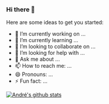 ### Hi there 👋

<!--
**andreztz/andreztz** is a ✨ _special_ ✨ repository because its `README.md` (this file) appears on your GitHub profile.
-->


Here are some ideas to get you started:

- 🔭 I’m currently working on ...
- 🌱 I’m currently learning ...
- 👯 I’m looking to collaborate on ...
- 🤔 I’m looking for help with ...
- 💬 Ask me about ...
- 📫 How to reach me: ...
- 😄 Pronouns: ...
- ⚡ Fun fact: ...


[![André's github stats](https://github-readme-stats.vercel.app/api?username=andreztz)](https://github.com/andreztz/github-readme-stats)
